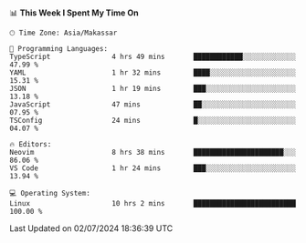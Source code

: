<!--START_SECTION:waka-->
📊 **This Week I Spent My Time On** 

```text
🕑︎ Time Zone: Asia/Makassar

💬 Programming Languages: 
TypeScript               4 hrs 49 mins       ████████████░░░░░░░░░░░░░   47.99 % 
YAML                     1 hr 32 mins        ████░░░░░░░░░░░░░░░░░░░░░   15.31 % 
JSON                     1 hr 19 mins        ███░░░░░░░░░░░░░░░░░░░░░░   13.18 % 
JavaScript               47 mins             ██░░░░░░░░░░░░░░░░░░░░░░░   07.95 % 
TSConfig                 24 mins             █░░░░░░░░░░░░░░░░░░░░░░░░   04.07 % 

🔥 Editors: 
Neovim                   8 hrs 38 mins       ██████████████████████░░░   86.06 % 
VS Code                  1 hr 24 mins        ███░░░░░░░░░░░░░░░░░░░░░░   13.94 % 

💻 Operating System: 
Linux                    10 hrs 2 mins       █████████████████████████   100.00 % 
```


 Last Updated on 02/07/2024 18:36:39 UTC
<!--END_SECTION:waka-->

